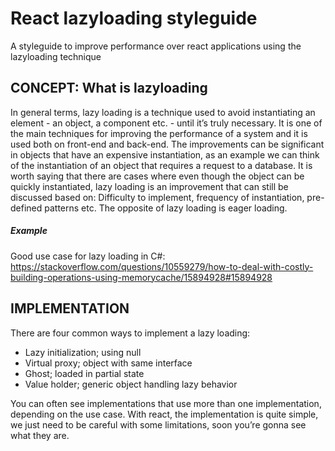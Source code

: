 # React lazyloading styleguide

A styleguide to improve performance over react applications using the lazyloading technique

## CONCEPT: What is lazyloading

In general terms, lazy loading is a technique used to avoid instantiating an element - an object, a component etc. - until it’s truly necessary. It is one of the main techniques for improving the performance of a system and it is used both on front-end and back-end. The improvements can be significant in objects that have an expensive instantiation, as an example we can think of the instantiation of an object that requires a request to a database. It is worth saying that there are cases where even though the object can be quickly instantiated, lazy loading is an improvement that can still be discussed based on: Difficulty to implement, frequency of instantiation, pre-defined patterns etc. The opposite of lazy loading is eager loading.

##### Example
Good use case for lazy loading in C#: https://stackoverflow.com/questions/10559279/how-to-deal-with-costly-building-operations-using-memorycache/15894928#15894928



## IMPLEMENTATION

There are four common ways to implement a lazy loading:
- Lazy initialization; using null
- Virtual proxy; object with same interface
- Ghost; loaded in partial state
- Value holder; generic object handling lazy behavior

You can often see implementations that use more than one implementation, depending on the use case. With react, the implementation is quite simple, we just need to be careful with some limitations, soon you’re gonna see what they are.
